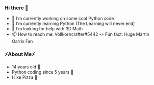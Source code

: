 ### Hi there 👋

- 🔭 I’m currently working on some cool Python code
- 🌱 I’m currently learning Python (The Learning will never end)
- 🤔 I’m looking for help with 3D Math
- 📫 How to reach me: Vollkorncrafter#5442
-⚡ Fun fact: Huge Martin Garrix Fan

### ⚡About Me⚡
- 14 years old 🌱
- Python coding since 5 years 🌱
- I like Pizza 🍕


